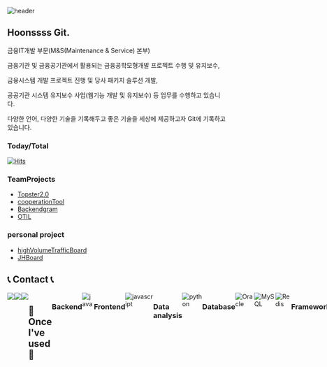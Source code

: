![header](https://capsule-render.vercel.app/api?type=Waving&height=200&text=YUN%20JAE%20HOON&fontColor=000000&color=gradient&animation=fadeIn)

## Hoonssss Git.
금융IT개발 부문(M&S(Maintenance & Service) 본부)

금융기관 및 금융공기관에서 활용되는 금융공학모형개발 프로젝트 수행 및 유지보수,

금융시스템 개발 프로젝트 진행 및 당사 패키지 솔루션 개발,

공공기관 시스템 유지보수 사업(웹기능 개발 및 유지보수) 등 업무를 수행하고 있습니다.

다양한 언어, 다양한 기술을 기록해두고 좋은 기술을 세상에 제공하고자 Git에 기록하고 있습니다.

### Today/Total
[![Hits](https://hits.seeyoufarm.com/api/count/incr/badge.svg?url=https%3A%2F%2Fgithub.com%2Fhoonssss%2Fhit-counter&count_bg=%239A9A9A&title_bg=%23847B7B&icon=&icon_color=%23E7E7E7&title=hits&edge_flat=false)](https://hits.seeyoufarm.com)

### TeamProjects
- [Topster2.0](https://github.com/hoonssss/topster2.0)
- [cooperationTool](https://github.com/hoonssss/cooperationTool)
- [Backendgram](https://github.com/hoonssss/B08-Backendgram)
- [OTIL](https://github.com/hoonssss/otil)
### personal project
- [highVolumeTrafficBoard](https://github.com/hoonssss/highVolumeTrafficBoard)
- [JHBoard](https://github.com/hoonssss/board) 
## 📞 Contact 📞
<div style="display:flex; flex-direction:row;">
    <a href="mailto:wogns8030@kakao.com">
        <img src="https://img.shields.io/badge/Kakao-00000F?style=for-the-badge&logo=Kakao&logoColor=white"> 
    </a>
    <a href="mailto:wogns8030@naver.com">
        <img src="https://img.shields.io/badge/naver-00000F?style=for-the-badge&logo=naver&logoColor=white"> 
    </a>
    <a href="mailto:wogns8060@gmail.com">
        <img src="https://img.shields.io/badge/google-00000F?style=for-the-badge&logo=google&logoColor=white"> 
    </a>


## 🔨 Once I've used 🔨
<p>
    
### Backend  
  <img alt="java" src="https://img.shields.io/badge/java-000000?style=for-the-badge&logo=java&logoColor=white"/>

### Frontend  
  <img alt="javascript" src="https://img.shields.io/badge/javascript-000000?style=for-the-badge&logo=javascript&logoColor=white"/>

### Data analysis
  <img alt="python" src="https://img.shields.io/badge/python-000000?style=for-the-badge&logo=python&logoColor=white"/>
  
### Database
  <img alt="Oracle" src="https://img.shields.io/badge/Oracle-00000F?style=for-the-badge&logo=Oracle&logoColor=white" />
  <img alt="MySQL" src="https://img.shields.io/badge/MySQL-00000F?style=for-the-badge&logo=mysql&logoColor=white" />
  <img alt="Redis" src="https://img.shields.io/badge/Redis-00000F?style=for-the-badge&logo=Redis&logoColor=white" />
  
### Framework
  <img alt="Spring" src="https://img.shields.io/badge/Spring-00000F?style=for-the-badge&logo=spring&logoColor=white" />
  <img alt="Spring Boot" src="https://img.shields.io/badge/Spring Boot-00000F?style=for-the-badge&logo=Spring Boot&logoColor=white" />
  <img alt="dhtmlx5" src="https://img.shields.io/badge/dhtmlx5-00000F?style=for-the-badge&logo=dhtmlx5&logoColor=white" />

### Version Control  
  <img alt="Git" src="https://img.shields.io/badge/Git-00000F?style=for-the-badge&logo=Git&logoColor=white" />
  <img alt="Github" src="https://img.shields.io/badge/Github-00000F?style=for-the-badge&logo=Github&logoColor=white" />

  
### Development Tools
  <img alt="IntelliJ IDEA" src="https://img.shields.io/badge/IntelliJ IDEA-000000?style=for-the-badge&logo=IntelliJ IDEA&logoColor=white" />
  <img alt="Eclipse IDE" src="https://img.shields.io/badge/Eclipse IDE-000000?style=for-the-badge&logo=Eclipse IDE&logoColor=white" />
  <img alt="DBeaver" src="https://img.shields.io/badge/DBeaver-000000?style=for-the-badge&logo=DBeaver&logoColor=white" />
  <img alt="docker" src="https://img.shields.io/badge/docker-00000F?style=for-the-badge&logo=docker&logoColor=white" />
</p>

### Server
  <img alt="AMAZON AWS" src="https://img.shields.io/badge/AMAZON AWS-00000F?style=for-the-badge&logo=AMAZON AWS&logoColor=white" />
  <img alt="FireBase" src="https://img.shields.io/badge/FireBase-00000F?style=for-the-badge&logo=FireBase&logoColor=white" />

### Communication
  <img alt="Notion" src="https://img.shields.io/badge/Notion-000000?style=for-the-badge&logo=notion&logoColor=white" />
  <img alt="Figma" src="https://img.shields.io/badge/Figma-00000F?style=for-the-badge&logo=Figma&logoColor=white" />


## ⭐️My Page
<p>
  <a href="https://www.instagram.com/jjhoonss/" target="_blank"><img alt="Instagram" src="https://img.shields.io/badge/Instagram-00000F?style=for-the-badge&logo=instagram&logoColor=white"/></a>
</p>


